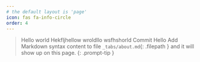 ```yaml
---
# the default layout is 'page'
icon: fas fa-info-circle
order: 4
---
```


> Hello world Hekfljhellow wroldllo wsfhshorld Commit Hello Add Markdown syntax content to file `_tabs/about.md`{: .filepath } and it will show up on this page.
{: .prompt-tip }
